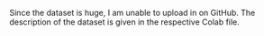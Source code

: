 Since the dataset is huge, I am unable to upload in on GitHub. The description of the dataset is given in the respective Colab file.
